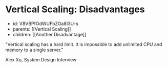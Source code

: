 # Vertical Scaling: Disadvantages
* id: V8VBPfOdWUFbZOa8I3U-s
* parents: [[Vertical Scaling]]
* children: [[Another Disadvantage]]

"Vertical scaling has a hard limit. It is impossible to add unlimited CPU and memory to a single server."

Alex Xu, System Design Interview